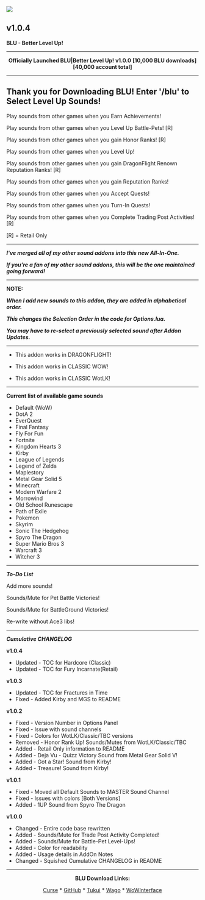 [![](https://img.shields.io/static/v1?label=Donate&message=CashApp&color=brightgreen)](https://bit.ly/3fyxxSU)

v1.0.4
------------------------------

**BLU - Better Level Up!**

------------------------------

<div align="center">

**Officially Launched BLU|Better Level Up! v1.0.0**
**[10,000 BLU downloads]**
**[40,000 account total]**

</div>

------------------------------
**Thank you for Downloading BLU! Enter '/blu' to Select Level Up Sounds!**
------------------------------

Play sounds from other games when you Earn Achievements!

Play sounds from other games when you Level Up Battle-Pets! [R]

Play sounds from other games when you gain Honor Ranks! [R]

Play sounds from other games when you Level Up!

Play sounds from other games when you gain DragonFlight Renown Reputation Ranks! [R]

Play sounds from other games when you gain Reputation Ranks!

Play sounds from other games when you Accept Quests!

Play sounds from other games when you Turn-In Quests!

Play sounds from other games when you Complete Trading Post Activities! [R]


[R] = Retail Only

------------------------------

***I've merged all of my other sound addons into this new All-In-One.***

***If you're a fan of my other sound addons, this will be the one maintained going forward!***

------------------------------

**NOTE:**

***When I add new sounds to this addon, they are added in alphabetical order.***

***This changes the Selection Order in the code for Options.lua.***

***You may have to re-select a previously selected sound after Addon Updates.***

------------------------------

- This addon works in DRAGONFLIGHT!

- This addon works in CLASSIC WOW!

- This addon works in CLASSIC WotLK!

------------------------------

**Current list of available game sounds**
- Default (WoW)
- DotA 2
- EverQuest
- Final Fantasy
- Fly For Fun
- Fortnite
- Kingdom Hearts 3
- Kirby
- League of Legends
- Legend of Zelda
- Maplestory
- Metal Gear Solid 5
- Minecraft
- Modern Warfare 2
- Morrowind
- Old School Runescape
- Path of Exile
- Pokemon
- Skyrim
- Sonic The Hedgehog
- Spyro The Dragon
- Super Mario Bros 3
- Warcraft 3
- Witcher 3

------------------------------

***To-Do List***

Add more sounds!

Sounds/Mute for Pet Battle Victories!

Sounds/Mute for BattleGround Victories!

Re-write without Ace3 libs!

------------------------------

***Cumulative CHANGELOG***

**v1.0.4**
- Updated - TOC for Hardcore (Classic)
- Updated - TOC for Fury Incarnate(Retail)

**v1.0.3**
- Updated - TOC for Fractures in Time
- Fixed   - Added Kirby and MGS to README

**v1.0.2**
- Fixed   - Version Number in Options Panel
- Fixed   - Issue with sound channels
- Fixed   - Colors for WotLK/Classic/TBC versions
- Removed - Honor Rank Up! Sounds/Mutes from WotLK/Classic/TBC
- Added   - Retail Only information to README
- Added   - Deja Vu - Quizz Victory Sound from Metal Gear Solid V!
- Added   - Got a Star! Sound from Kirby!
- Added   - Treasure! Sound from Kirby!

**v1.0.1**
- Fixed   - Moved all Default Sounds to MASTER Sound Channel
- Fixed   - Issues with colors [Both Versions]
- Added   - 1UP Sound from Spyro The Dragon

**v1.0.0**
- Changed - Entire code base rewritten
- Added   - Sounds/Mute for Trade Post Activity Completed!
- Added   - Sounds/Mute for Battle-Pet Level-Ups!
- Added   - Color for readability
- Added   - Usage details in AddOn Notes
- Changed - Squished Cumulative CHANGELOG in README

------------------------------

<div align="center">

**BLU Download Links:**

[Curse](https://www.curseforge.com/wow/addons/blu-better-level-up "This link takes you to the Curseforge.com website, you may download it here and help support the developers.") * [GitHub](https://github.com/donniedice/BLU "This link takes you to the GitHub.com website, you may download it here.") * [Tukui](https://www.tukui.org/addons.php?id=257 "This link takes you to the Tukui.org website, you may download it here.") * [Wago](https://addons.wago.io/addons/blu "This link takes you to the Wago.io website, you may download it here and help support the developers.") * [WoWInterface](https://www.wowinterface.com/downloads/info26465-BLU-BetterLevelUp.html "This link takes you to the WoWInterface.com website, you may download it here.")

</div>
